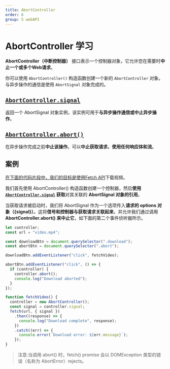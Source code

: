 ```yaml
---
title: AbortController
order: 6
group: 5 webAPI
---
```

# AbortController 学习

**AbortController（中断控制器）** 接口表示一个控制器对象，它允许您在需要时**中止一个或多个Web请求**。

你可以使用 `AbortController()` 构造函数创建一个新的 `AbortController` 对象。与异步操作的通信是使用 `AbortSignal` 对象完成的。

## [`AbortController.signal`](https://web.nodejs.cn/en-US/docs/Web/API/AbortController/signal) 

返回一个 AbortSignal 对象实例，该实例可用于**与异步操作通信或中止异步操作**。

## [`AbortController.abort()`](https://web.nodejs.cn/en-US/docs/Web/API/AbortController/abort)

在异步操作完成之前**中止该操作**。可以**中止获取请求、使用任何响应体和流**。

## 案例

[在下面的代码片段中，我们的目标是使用Fetch API](https://web.nodejs.cn/en-US/docs/Web/API/Fetch_API)下载视频。

我们首先使用 AbortController() 构造函数创建一个控制器，然后**使用 [`AbortController.signal`](https://web.nodejs.cn/en-US/docs/Web/API/AbortController/signal) 获取**对其关联的 **AbortSignal 对象的引用**。

当获取请求被启动时，我们将 AbortSignal 作为一个选项传入**请求的 options 对象（{signal}）**。这将**信号和控制器与获取请求关联起来**，并允许我们通过调用 **AbortController.abort() 来中止它**，如下面的第二个事件侦听器所示。

```js
let controller;
const url = "video.mp4";

const downloadBtn = document.querySelector(".download");
const abortBtn = document.querySelector(".abort");

downloadBtn.addEventListener("click", fetchVideo);

abortBtn.addEventListener("click", () => {
  if (controller) {
    controller.abort();
    console.log("Download aborted");
  }
});

function fetchVideo() {
  controller = new AbortController();
  const signal = controller.signal;
  fetch(url, { signal })
    .then((response) => {
      console.log("Download complete", response);
    })
    .catch((err) => {
      console.error(`Download error: ${err.message}`);
    });
}
```

> 注意:当调用 abort() 时，fetch() promise 会以 DOMException 类型的错误（名称为 AbortError）rejects。
